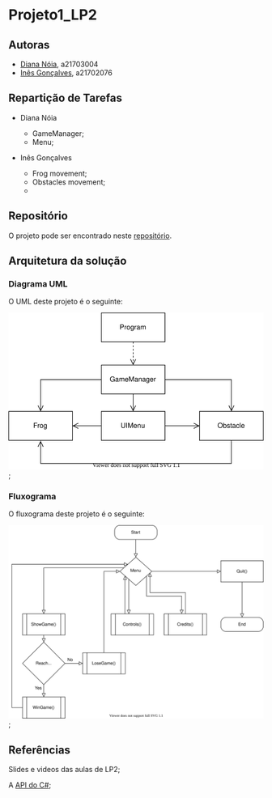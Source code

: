 # Projeto1_LP2

## Autoras

* [Diana Nóia](https://github.com/diananoia), a21703004
* [Inês Gonçalves](https://github.com/ineesgoncalvees), a21702076

## Repartição de Tarefas

* Diana Nóia
  * GameManager;
  * Menu;

* Inês Gonçalves
  * Frog movement;
  * Obstacles movement;
  * 

## Repositório

O projeto pode ser encontrado neste [repositório](https://github.com/DianaNoia/Frogger).

## Arquitetura da solução


### Diagrama UML

O UML deste projeto é o seguinte:

![UML](uml.svg);

### Fluxograma

O fluxograma deste projeto é o seguinte:

![Fluxograma](fluxograma.svg);

## Referências

Slides e videos das aulas de LP2;

A [API do C#](https://docs.microsoft.com/en-us/dotnet/csharp/);